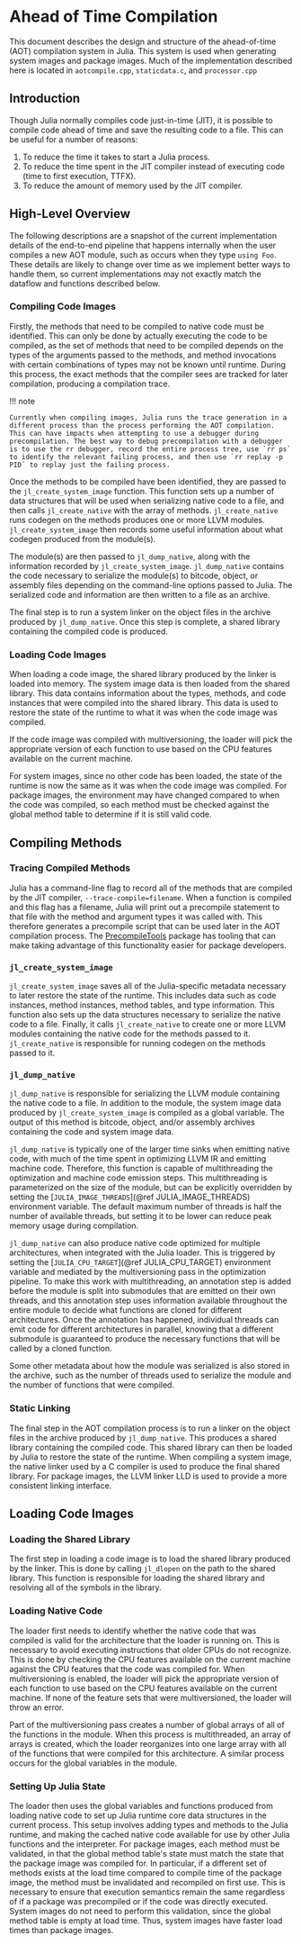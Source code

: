 # Ahead of Time Compilation

This document describes the design and structure of the ahead-of-time (AOT) compilation system in Julia. This system is used when generating system images and package images. Much of the implementation described here is located in `aotcompile.cpp`, `staticdata.c`, and `processor.cpp`

## Introduction

Though Julia normally compiles code just-in-time (JIT), it is possible to compile code ahead of time and save the resulting code to a file. This can be useful for a number of reasons:
1. To reduce the time it takes to start a Julia process.
2. To reduce the time spent in the JIT compiler instead of executing code (time to first execution, TTFX).
3. To reduce the amount of memory used by the JIT compiler.

## High-Level Overview

The following descriptions are a snapshot of the current implementation details of the end-to-end pipeline that happens internally when the user compiles a new AOT module, such as occurs when they type `using Foo`. These details are likely to change over time as we implement better ways to handle them, so current implementations may not exactly match the dataflow and functions described below.

### Compiling Code Images

Firstly, the methods that need to be compiled to native code must be identified. This can only be done by actually executing the code to be compiled, as the set of methods that need to be compiled depends on the types of the arguments passed to the methods, and method invocations with certain combinations of types may not be known until runtime. During this process, the exact methods that the compiler sees are tracked for later compilation, producing a compilation trace.

!!! note

    Currently when compiling images, Julia runs the trace generation in a different process than the process performing the AOT compilation. This can have impacts when attempting to use a debugger during precompilation. The best way to debug precompilation with a debugger is to use the rr debugger, record the entire process tree, use `rr ps` to identify the relevant failing process, and then use `rr replay -p PID` to replay just the failing process.

Once the methods to be compiled have been identified, they are passed to the `jl_create_system_image` function. This function sets up a number of data structures that will be used when serializing native code to a file, and then calls `jl_create_native` with the array of methods. `jl_create_native` runs codegen on the methods produces one or more LLVM modules. `jl_create_system_image` then records some useful information about what codegen produced from the module(s).

The module(s) are then passed to `jl_dump_native`, along with the information recorded by `jl_create_system_image`. `jl_dump_native` contains the code necessary to serialize the module(s) to bitcode, object, or assembly files depending on the command-line options passed to Julia. The serialized code and information are then written to a file as an archive.

The final step is to run a system linker on the object files in the archive produced by `jl_dump_native`. Once this step is complete, a shared library containing the compiled code is produced.

### Loading Code Images

When loading a code image, the shared library produced by the linker is loaded into memory. The system image data is then loaded from the shared library. This data contains information about the types, methods, and code instances that were compiled into the shared library. This data is used to restore the state of the runtime to what it was when the code image was compiled.

If the code image was compiled with multiversioning, the loader will pick the appropriate version of each function to use based on the CPU features available on the current machine.

For system images, since no other code has been loaded, the state of the runtime is now the same as it was when the code image was compiled. For package images, the environment may have changed compared to when the code was compiled, so each method must be checked against the global method table to determine if it is still valid code.

## Compiling Methods

### Tracing Compiled Methods

Julia has a command-line flag to record all of the methods that are compiled by the JIT compiler, `--trace-compile=filename`. When a function is compiled and this flag has a filename, Julia will print out a precompile statement to that file with the method and argument types it was called with. This therefore generates a precompile script that can be used later in the AOT compilation process. The [PrecompileTools](https://julialang.github.io/PrecompileTools.jl/stable/) package has tooling that can make taking advantage of this functionality easier for package developers.

### `jl_create_system_image`

`jl_create_system_image` saves all of the Julia-specific metadata necessary to later restore the state of the runtime. This includes data such as code instances, method instances, method tables, and type information. This function also sets up the data structures necessary to serialize the native code to a file. Finally, it calls `jl_create_native` to create one or more LLVM modules containing the native code for the methods passed to it. `jl_create_native` is responsible for running codegen on the methods passed to it.

### `jl_dump_native`

`jl_dump_native` is responsible for serializing the LLVM module containing the native code to a file. In addition to the module, the system image data produced by `jl_create_system_image` is compiled as a global variable. The output of this method is bitcode, object, and/or assembly archives containing the code and system image data.

`jl_dump_native` is typically one of the larger time sinks when emitting native code, with much of the time spent in optimizing LLVM IR and emitting machine code. Therefore, this function is capable of multithreading the optimization and machine code emission steps. This multithreading is parameterized on the size of the module, but can be explicitly overridden by setting the [`JULIA_IMAGE_THREADS`](@ref JULIA_IMAGE_THREADS) environment variable. The default maximum number of threads is half the number of available threads, but setting it to be lower can reduce peak memory usage during compilation.

`jl_dump_native` can also produce native code optimized for multiple architectures, when integrated with the Julia loader. This is triggered by setting the [`JULIA_CPU_TARGET`](@ref JULIA_CPU_TARGET) environment variable and mediated by the multiversioning pass in the optimization pipeline. To make this work with multithreading, an annotation step is added before the module is split into submodules that are emitted on their own threads, and this annotation step uses information available throughout the entire module to decide what functions are cloned for different architectures. Once the annotation has happened, individual threads can emit code for different architectures in parallel, knowing that a different submodule is guaranteed to produce the necessary functions that will be called by a cloned function.

Some other metadata about how the module was serialized is also stored in the archive, such as the number of threads used to serialize the module and the number of functions that were compiled.

### Static Linking

The final step in the AOT compilation process is to run a linker on the object files in the archive produced by `jl_dump_native`. This produces a shared library containing the compiled code. This shared library can then be loaded by Julia to restore the state of the runtime. When compiling a system image, the native linker used by a C compiler is used to produce the final shared library. For package images, the LLVM linker LLD is used to provide a more consistent linking interface.

## Loading Code Images

### Loading the Shared Library

The first step in loading a code image is to load the shared library produced by the linker. This is done by calling `jl_dlopen` on the path to the shared library. This function is responsible for loading the shared library and resolving all of the symbols in the library.

### Loading Native Code

The loader first needs to identify whether the native code that was compiled is valid for the architecture that the loader is running on. This is necessary to avoid executing instructions that older CPUs do not recognize. This is done by checking the CPU features available on the current machine against the CPU features that the code was compiled for. When multiversioning is enabled, the loader will pick the appropriate version of each function to use based on the CPU features available on the current machine. If none of the feature sets that were multiversioned, the loader will throw an error.

Part of the multiversioning pass creates a number of global arrays of all of the functions in the module. When this process is multithreaded, an array of arrays is created, which the loader reorganizes into one large array with all of the functions that were compiled for this architecture. A similar process occurs for the global variables in the module.

### Setting Up Julia State

The loader then uses the global variables and functions produced from loading native code to set up Julia runtime core data structures in the current process. This setup involves adding types and methods to the Julia runtime, and making the cached native code available for use by other Julia functions and the interpreter. For package images, each method must be validated, in that the global method table's state must match the state that the package image was compiled for. In particular, if a different set of methods exists at the load time compared to compile time of the package image, the method must be invalidated and recompiled on first use. This is necessary to ensure that execution semantics remain the same regardless of if a package was precompiled or if the code was directly executed. System images do not need to perform this validation, since the global method table is empty at load time. Thus, system images have faster load times than package images.

